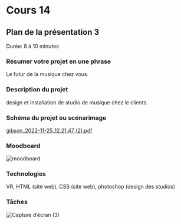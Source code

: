 # Cours 14
## Plan de la présentation 3
Durée: 8 à 10 minutes

### Résumer votre projet en une phrase
Le futur de la musique chez vous.

### Description du projet 
design et installation de studio de musique chez le clients.

### Schéma du projet ou scénarimage
[gibson_2022-11-25_12.21.47 (2).pdf](https://github.com/chevalxdore/Zachary_Vincent_journal_de_bord/files/10260794/gibson_2022-11-25_12.21.47.2.pdf)


### Moodboard
![moodboard](https://user-images.githubusercontent.com/112189294/208469817-84d4ed38-aed0-4ffa-8732-8e5a56dfa8ec.png)
 

### Technologies
VR, HTML (site web), CSS (site web), photoshop (design des studios)

### Tâches
![Capture d’écran (3)](https://user-images.githubusercontent.com/112189294/208470387-446fba01-adb4-4b8a-bea6-8549851dfcaf.png)

